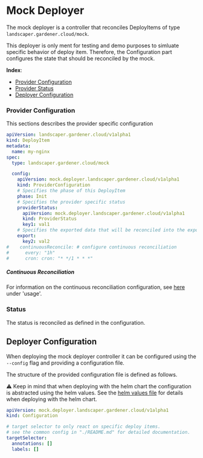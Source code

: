 # Mock Deployer

The mock deployer is a controller that reconciles DeployItems of type `landscaper.gardener.cloud/mock`. 

This deployer is only ment for testing and demo purposes to simluate specific behavior of deploy item. Therefore, the Configuration part configures the state that should be reconciled by the mock.

**Index**:
- [Provider Configuration](#provider-configuration)
- [Provider Status](#status)
- [Deployer Configuration](#deployer-configuration)

### Provider Configuration

This sections describes the provider specific configuration

```yaml
apiVersion: landscaper.gardener.cloud/v1alpha1
kind: DeployItem
metadata:
  name: my-nginx
spec:
  type: landscaper.gardener.cloud/mock

  config:
    apiVersion: mock.deployer.landscaper.gardener.cloud/v1alpha1
    kind: ProviderConfiguration
    # Specifies the phase of this DeployItem
    phase: Init
    # Specifies the provider specific status
    providerStatus:
      apiVersion: mock.deployer.landscaper.gardener.cloud/v1alpha1
      kind: ProviderStatus
      key1: val1
    # Specifies the exported data that will be reconciled into the exportRef.
    export:
      key2: val2
#    continuousReconcile: # configure continuous reconciliation
#      every: "1h"
#      cron: cron: "* */1 * * *"

```

##### Continuous Reconciliation
For information on the continuous reconciliation configuration, see [here](../development/deployer-extensions##continuous-reconcile-extension) under 'usage'.

### Status

The status is reconciled as defined in the configuration.

## Deployer Configuration

When deploying the mock deployer controller it can be configured using the `--config` flag and providing a configuration file.

The structure of the provided configuration file is defined as follows.

:warning: Keep in mind that when deploying with the helm chart the configuration is abstracted using the helm values. See the [helm values file](../../charts/mock-deployer/values.yaml) for details when deploying with the helm chart.
```yaml
apiVersion: mock.deployer.landscaper.gardener.cloud/v1alpha1
kind: Configuration

# target selector to only react on specific deploy items.
# see the common config in "./README.md" for detailed documentation.
targetSelector:
  annotations: []
  labels: []
```

